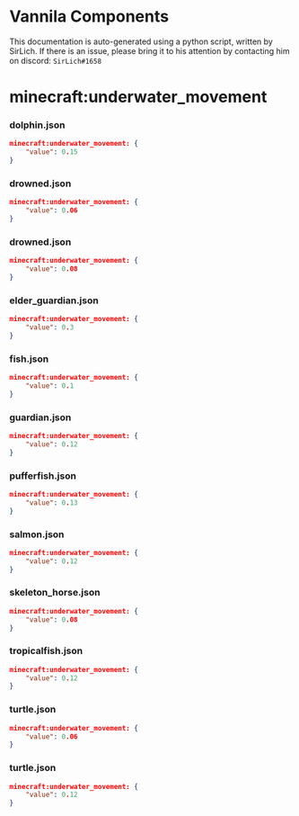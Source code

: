 # Vannila Components
This documentation is auto-generated using a python script, written by SirLich. If there is an issue, please bring it to his attention by contacting him on discord: `SirLich#1658`

# minecraft:underwater_movement
### dolphin.json
```JSON
minecraft:underwater_movement: {
    "value": 0.15
}
```

### drowned.json
```JSON
minecraft:underwater_movement: {
    "value": 0.06
}
```

### drowned.json
```JSON
minecraft:underwater_movement: {
    "value": 0.08
}
```

### elder_guardian.json
```JSON
minecraft:underwater_movement: {
    "value": 0.3
}
```

### fish.json
```JSON
minecraft:underwater_movement: {
    "value": 0.1
}
```

### guardian.json
```JSON
minecraft:underwater_movement: {
    "value": 0.12
}
```

### pufferfish.json
```JSON
minecraft:underwater_movement: {
    "value": 0.13
}
```

### salmon.json
```JSON
minecraft:underwater_movement: {
    "value": 0.12
}
```

### skeleton_horse.json
```JSON
minecraft:underwater_movement: {
    "value": 0.08
}
```

### tropicalfish.json
```JSON
minecraft:underwater_movement: {
    "value": 0.12
}
```

### turtle.json
```JSON
minecraft:underwater_movement: {
    "value": 0.06
}
```

### turtle.json
```JSON
minecraft:underwater_movement: {
    "value": 0.12
}
```

